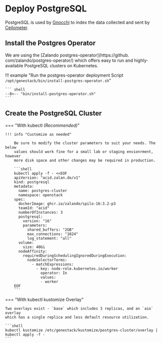 # Deploy PostgreSQL

PostgreSQL is used by [Gnocchi](openstack-gnocchi.md) to index the data
collected and sent by [Ceilometer](openstack-ceilometer.md).

## Install the Postgres Operator

We are using the [Zalando postgres-operator](https://github.
com/zalando/postgres-operator/) which offers easy to run and
highly-available PostgreSQL clusters on Kubernetes.

!!! example "Run the postgres-operator deployment Script `/opt/genestack/bin/install-postgres-operator.sh`"

    ``` shell
    --8<-- "bin/install-postgres-operator.sh"
    ```

## Create the PostgreSQL Cluster

=== "With kubectl _(Recommended)_"

    !!! info "Customize as needed"

        Be sure to modify the cluster parameters to suit your needs. The below
        values should work fine for a small lab or staging envionrment, however
        more disk space and other changes may be required in production.

        ```shell
        kubectl apply -f - <<EOF
        apiVersion: "acid.zalan.do/v1"
        kind: postgresql
        metadata:
          name: postgres-cluster
          namespace: openstack
        spec:
          dockerImage: ghcr.io/zalando/spilo-16:3.2-p3
          teamId: "acid"
          numberOfInstances: 3
          postgresql:
            version: "16"
            parameters:
              shared_buffers: "2GB"
              max_connections: "1024"
              log_statement: "all"
          volume:
            size: 40Gi
          nodeAffinity:
            requiredDuringSchedulingIgnoredDuringExecution:
              nodeSelectorTerms:
                - matchExpressions:
                  - key: node-role.kubernetes.io/worker
                    operator: In
                    values:
                    - worker
        EOF
        ```

=== "With kubectl kustomize Overlay"

    Two overlays exist - `base` which includes 3 replicas, and an `aio` overlay
    which has a single replica and less default resource utilization.

    ```shell
    kubectl kustomize /etc/genestack/kustomize/postgres-cluster/overlay | kubectl apply -f -
    ```
